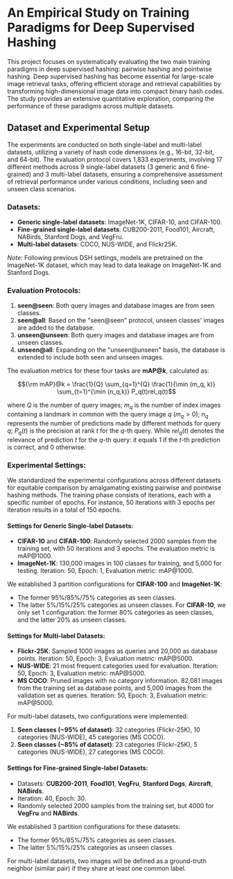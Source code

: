 <script type="text/javascript" src="http://cdn.mathjax.org/mathjax/latest/MathJax.js?config=default"></script>
# An Empirical Study on Training Paradigms for Deep Supervised Hashing

This project focuses on systematically evaluating the two main training paradigms in deep supervised hashing: pairwise hashing and pointwise hashing. Deep supervised hashing has become essential for large-scale image retrieval tasks, offering efficient storage and retrieval capabilities by transforming high-dimensional image data into compact binary hash codes. The study provides an extensive quantitative exploration, comparing the performance of these paradigms across multiple datasets.

## Dataset and Experimental Setup

The experiments are conducted on both single-label and multi-label datasets, utilizing a variety of hash code dimensions (e.g., 16-bit, 32-bit, and 64-bit). The evaluation protocol covers 1,833 experiments, involving 17 different methods across 9 single-label datasets (3 generic and 6 fine-grained) and 3 multi-label datasets, ensuring a comprehensive assessment of retrieval performance under various conditions, including seen and unseen class scenarios.

### Datasets:
- **Generic single-label datasets**: ImageNet-1K, CIFAR-10, and CIFAR-100.
- **Fine-grained single-label datasets**: CUB200-2011, Food101, Aircraft, NABirds, Stanford Dogs, and VegFru.
- **Multi-label datasets**: COCO, NUS-WIDE, and Flickr25K.

*Note*: Following previous DSH settings, models are pretrained on the ImageNet-1K dataset, which may lead to data leakage on ImageNet-1K and Stanford Dogs.

### Evaluation Protocols:
1. **seen@seen**: Both query images and database images are from seen classes.
2. **seen@all**: Based on the "seen@seen" protocol, unseen classes' images are added to the database.
3. **unseen@unseen**: Both query images and database images are from unseen classes.
4. **unseen@all**: Expanding on the "unseen@unseen" basis, the database is extended to include both seen and unseen images.

The evaluation metrics for these four tasks are **mAP@$k$**, calculated as:

$${\rm mAP}@k = \frac{1}{Q} \sum_{q=1}^{Q} \frac{1}{\min (m_q, k)} \sum_{t=1}^{\min (n_q,k)} P_q(t)rel_q(t)$$

where $Q$ is the number of query images; $m_q$ is the number of index images containing a landmark in common with the query image $q$ ($m_q > 0$); $n_q$ represents the number of predictions made by different methods for query $q$; $P_q(t)$ is the precision at rank $t$ for the $q$-th query. While $rel_q(t)$ denotes the relevance of prediction $t$ for the $q$-th query: it equals $1$ if the $t$-th prediction is correct, and $0$ otherwise.  

### Experimental Settings:

We standardized the experimental configurations across different datasets for equitable comparison by amalgamating existing pairwise and pointwise hashing methods. The training phase consists of iterations, each with a specific number of epochs. For instance, 50 iterations with 3 epochs per iteration results in a total of 150 epochs.

#### Settings for Generic Single-label Datasets:
- **CIFAR-10** and **CIFAR-100**: Randomly selected 2000 samples from the training set, with 50 iterations and 3 epochs. The evaluation metric is mAP@1000.
- **ImageNet-1K**: 130,000 images in 100 classes for training, and 5,000 for testing. Iteration: 50, Epoch: 1, Evaluation metric: mAP@1000.

We established 3 partition configurations for **CIFAR-100** and **ImageNet-1K**:
- The former 95%/85%/75% categories as seen classes.
- The latter 5%/15%/25% categories as unseen classes.
For **CIFAR-10**, we only set 1 configuration: the former 80% categories as seen classes, and the latter 20% as unseen classes.

#### Settings for Multi-label Datasets:
- **Flickr-25K**: Sampled 1000 images as queries and 20,000 as database points. Iteration: 50, Epoch: 3, Evaluation metric: mAP@5000.
- **NUS-WIDE**: 21 most frequent categories used for evaluation. Iteration: 50, Epoch: 3, Evaluation metric: mAP@5000.
- **MS COCO**: Pruned images with no category information. 82,081 images from the training set as database points, and 5,000 images from the validation set as queries. Iteration: 50, Epoch: 3, Evaluation metric: mAP@5000.

For multi-label datasets, two configurations were implemented:
1. **Seen classes (~95% of dataset)**: 32 categories (Flickr-25K), 10 categories (NUS-WIDE), 45 categories (MS COCO).
2. **Seen classes (~85% of dataset)**: 23 categories (Flickr-25K), 5 categories (NUS-WIDE), 27 categories (MS COCO).

#### Settings for Fine-grained Single-label Datasets:
- Datasets: **CUB200-2011**, **Food101**, **VegFru**, **Stanford Dogs**, **Aircraft**, **NABirds**.
- Iteration: 40, Epoch: 30.
- Randomly selected 2000 samples from the training set, but 4000 for **VegFru** and **NABirds**.

We established 3 partition configurations for these datasets:
- The former 95%/85%/75% categories as seen classes.
- The latter 5%/15%/25% categories as unseen classes.

For multi-label datasets, two images will be defined as a ground-truth neighbor (similar pair) if they share at least one common label.
